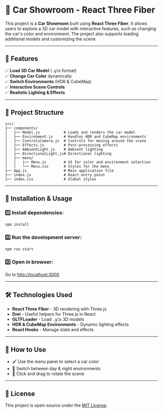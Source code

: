 # 🚗 Car Showroom - React Three Fiber

This project is a **Car Showroom** built using **React Three Fiber**. It allows users to explore a 3D car model with interactive features, such as changing the car's color and environment. The project also supports loading additional models and customizing the scene.

---

## 🌟 Features
✅ **Load 3D Car Model** (`.glb` format)  
✅ **Change Car Color** dynamically  
✅ **Switch Environments** (HDR & CubeMap)  
✅ **Interactive Scene Controls**  
✅ **Realistic Lighting & Effects**  

---

## 📂 Project Structure
```plaintext
src/
├── components/
│   ├── Model.js           # Loads and renders the car model
│   ├── Environment.js     # Handles HDR and CubeMap environments
│   ├── ControlsCamera.js  # Controls for moving around the scene
│   ├── Effects.js         # Post-processing effects
│   ├── AmbientLight.js    # Ambient lighting
│   ├── DirectionalLight.js# Directional lighting
│   ├── menu/
│   │   ├── Menu.js        # UI for color and environment selection
│   │   └── Menu.css       # Styles for the menu
├── App.js                 # Main application file
├── index.js               # React entry point
├── index.css              # Global styles
```

---

## 🚀 Installation & Usage

### 1️⃣ Install dependencies:
```sh
npm install
```
### 2️⃣ Run the development server:
```sh
npm run start
```
### 3️⃣ Open in browser:
Go to [http://localhost:3000](http://localhost:3000)

---

## 🛠️ Technologies Used

- **React Three Fiber** - 3D rendering with Three.js  
- **Drei** - Useful helpers for Three.js in React  
- **GLTFLoader** - Load `.glb` 3D models  
- **HDR & CubeMap Environments** - Dynamic lighting effects  
- **React Hooks** - Manage state and effects  

---

## 🎨 How to Use

- 🖌️ Use the menu panel to select a car color  
- 🌄 Switch between day & night environments  
- 🎥 Click and drag to rotate the scene 

---

## 📝 License

This project is open-source under the [MIT License](https://opensource.org/licenses/MIT).